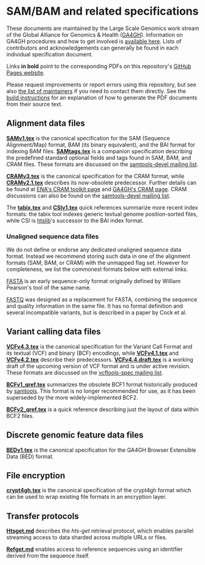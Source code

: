 SAM/BAM and related specifications
==================================

These documents are maintained by the Large Scale Genomics work stream of the Global Alliance for Genomics & Health ([GA4GH][GA4GH.org]).
Information on GA4GH procedures and how to get involved is [available here][LSG-wiki].
Lists of contributors and acknowledgements can generally be found in each individual specification document.

Links **in bold** point to the corresponding PDFs on this repository's [GitHub Pages website][hts-specs].

Please request improvements or report errors using this repository, but see also [the list of maintainers](MAINTAINERS.md) if you need to contact them directly.
See the [build instructions](MAINTAINERS.md#generating-pdf-specification-documents) for an explanation of how to generate the PDF documents from their source text.

Alignment data files
--------------------

**[SAMv1.tex]** is the canonical specification for the SAM (Sequence Alignment/Map) format, BAM (its binary equivalent), and the BAI format for indexing BAM files.
**[SAMtags.tex]** is a companion specification describing the predefined standard optional fields and tags found in SAM, BAM, and CRAM files.
These formats are discussed on the [samtools-devel mailing list][samdev-ml].

**[CRAMv3.tex]** is the canonical specification for the CRAM format, while **[CRAMv2.1.tex]** describes its now-obsolete predecessor.
Further details can be found at [ENA's CRAM toolkit page][ena-cram] and [GA4GH's CRAM page][ga4gh-cram].
CRAM discussions can also be found on the [samtools-devel mailing list][samdev-ml].

The **[tabix.tex]** and **[CSIv1.tex]** quick references summarize more recent index formats: the tabix tool indexes generic textual genome position-sorted files, while CSI is [htslib]'s successor to the BAI index format.

### Unaligned sequence data files

We do not define or endorse any dedicated unaligned sequence data format.
Instead we recommend storing such data in one of the alignment formats (SAM, BAM, or CRAM) with the unmapped flag set.
However for completeness, we list the commonest formats below with external links.

[FASTA] is an early sequence-only format originally defined by William Pearson's tool of the same name.

[FASTQ] was designed as a replacement for FASTA, combining the sequence and quality information in the same file.
It has no formal definition and several incompatible variants, but is described in a paper by Cock et al.

Variant calling data files
--------------------------

**[VCFv4.3.tex]** is the canonical specification for the Variant Call Format and its textual (VCF) and binary (BCF) encodings, while **[VCFv4.1.tex]** and **[VCFv4.2.tex]** describe their predecessors.
**[VCFv4.4.draft.tex]** is a working draft of the upcoming version of VCF format and is under active revision.
These formats are discussed on the [vcftools-spec mailing list][vcfspec-ml].

**[BCFv1_qref.tex]** summarizes the obsolete BCF1 format historically produced by [samtools].  This format is no longer recommended for use, as it has been superseded by the more widely-implemented BCF2.

**[BCFv2_qref.tex]** is a quick reference describing just the layout of data within BCF2 files.

Discrete genomic feature data files
-----------------------------------

**[BEDv1.tex]** is the canonical specification for the GA4GH Browser Extensible Data (BED) format.

File encryption
---------------

**[crypt4gh.tex]** is the canonical specification of the crypt4gh format which can be used to wrap existing file formats in an encryption layer.

Transfer protocols
------------------

**[Htsget.md]** describes the _hts-get_ retrieval protocol, which enables parallel streaming access to data sharded across multiple URLs or files.

**[Refget.md]** enables access to reference sequences using an identifier derived from the sequence itself.

[GA4GH.org]:    https://www.ga4gh.org/
[LSG-wiki]:     https://github.com/ga4gh/large-scale-genomics-wiki/wiki

[SAMv1.tex]:    http://samtools.github.io/hts-specs/SAMv1.pdf
[SAMtags.tex]:  http://samtools.github.io/hts-specs/SAMtags.pdf
[CRAMv2.1.tex]: http://samtools.github.io/hts-specs/CRAMv2.1.pdf
[CRAMv3.tex]:   http://samtools.github.io/hts-specs/CRAMv3.pdf
[CSIv1.tex]:    http://samtools.github.io/hts-specs/CSIv1.pdf
[tabix.tex]:    http://samtools.github.io/hts-specs/tabix.pdf
[VCFv4.1.tex]:  http://samtools.github.io/hts-specs/VCFv4.1.pdf
[VCFv4.2.tex]:  http://samtools.github.io/hts-specs/VCFv4.2.pdf
[VCFv4.3.tex]:  http://samtools.github.io/hts-specs/VCFv4.3.pdf
[VCFv4.4.draft.tex]:  http://samtools.github.io/hts-specs/VCFv4.4.draft.pdf
[BCFv1_qref.tex]: http://samtools.github.io/hts-specs/BCFv1_qref.pdf
[BCFv2_qref.tex]: http://samtools.github.io/hts-specs/BCFv2_qref.pdf
[BEDv1.tex]:    https://samtools.github.io/hts-specs/BEDv1.pdf
[crypt4gh.tex]: http://samtools.github.io/hts-specs/crypt4gh.pdf
[Htsget.md]:    http://samtools.github.io/hts-specs/htsget.html
[Refget.md]:    https://samtools.github.io/hts-specs/refget.html

[ena-cram]:   http://www.ebi.ac.uk/ena/about/cram_toolkit
[ga4gh-cram]: https://www.ga4gh.org/cram/
[htslib]:     https://github.com/samtools/htslib
[samtools]:   https://github.com/samtools/samtools
[hts-specs]:  http://samtools.github.io/hts-specs/

[samdev-ml]:  https://lists.sourceforge.net/lists/listinfo/samtools-devel
[vcfspec-ml]: https://lists.sourceforge.net/lists/listinfo/vcftools-spec

[FASTA]:      https://en.wikipedia.org/wiki/FASTA_format
[FASTQ]:      https://academic.oup.com/nar/article/38/6/1767/3112533

<!-- vim:set linebreak: -->
